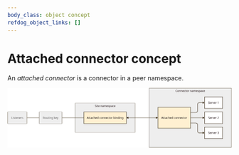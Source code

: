 ```yaml
---
body_class: object concept
refdog_object_links: []
---
```


# Attached connector concept

<section>

An _attached connector_ is a connector in a peer namespace.

<img src="images/attached-connector-1.svg"/>

</section>
